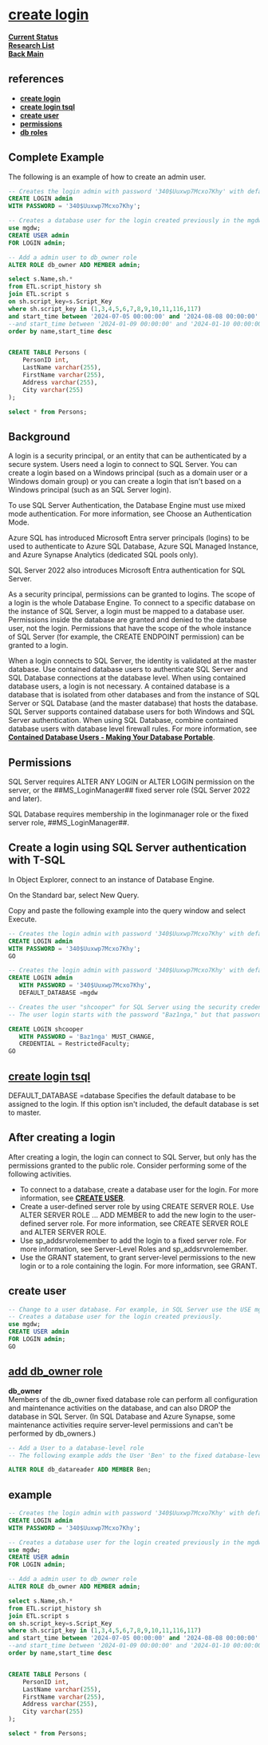 # **[create login](https://learn.microsoft.com/en-us/sql/relational-databases/security/authentication-access/create-a-login?view=sql-server-ver16)**

**[Current Status](../../../development/status/weekly/current_status.md)**\
**[Research List](../../../research/research_list.md)**\
**[Back Main](../../../README.md)**

## references

- **[create login](https://learn.microsoft.com/en-us/sql/relational-databases/security/authentication-access/create-a-login?view=sql-server-ver16)**
- **[create login tsql](https://learn.microsoft.com/en-us/sql/t-sql/statements/create-login-transact-sql?view=sql-server-ver16)**
- **[create user](https://learn.microsoft.com/en-us/sql/t-sql/statements/create-user-transact-sql?view=sql-server-ver16)**
- **[permissions](https://learn.microsoft.com/en-us/sql/relational-databases/security/permissions-database-engine?view=sql-server-ver16)**
- **[db roles](https://learn.microsoft.com/en-us/sql/relational-databases/security/authentication-access/database-level-roles?view=sql-server-ver16)**

## Complete Example

The following is an example of how to create an admin user.

```sql
-- Creates the login admin with password '340$Uuxwp7Mcxo7Khy' with default database master.
CREATE LOGIN admin
WITH PASSWORD = '340$Uuxwp7Mcxo7Khy';

-- Creates a database user for the login created previously in the mgdw database.
use mgdw;
CREATE USER admin
FOR LOGIN admin;

-- Add a admin user to db_owner role
ALTER ROLE db_owner ADD MEMBER admin;

select s.Name,sh.*
from ETL.script_history sh 
join ETL.script s 
on sh.script_key=s.Script_Key 
where sh.script_key in (1,3,4,5,6,7,8,9,10,11,116,117)
and start_time between '2024-07-05 00:00:00' and '2024-08-08 00:00:00' 
--and start_time between '2024-01-09 00:00:00' and '2024-01-10 00:00:00' 
order by name,start_time desc


CREATE TABLE Persons (
    PersonID int,
    LastName varchar(255),
    FirstName varchar(255),
    Address varchar(255),
    City varchar(255)
);

select * from Persons;
```

## Background

A login is a security principal, or an entity that can be authenticated by a secure system. Users need a login to connect to SQL Server. You can create a login based on a Windows principal (such as a domain user or a Windows domain group) or you can create a login that isn't based on a Windows principal (such as an SQL Server login).

To use SQL Server Authentication, the Database Engine must use mixed mode authentication. For more information, see Choose an Authentication Mode.

Azure SQL has introduced Microsoft Entra server principals (logins) to be used to authenticate to Azure SQL Database, Azure SQL Managed Instance, and Azure Synapse Analytics (dedicated SQL pools only).

SQL Server 2022 also introduces Microsoft Entra authentication for SQL Server.

As a security principal, permissions can be granted to logins. The scope of a login is the whole Database Engine. To connect to a specific database on the instance of SQL Server, a login must be mapped to a database user. Permissions inside the database are granted and denied to the database user, not the login. Permissions that have the scope of the whole instance of SQL Server (for example, the CREATE ENDPOINT permission) can be granted to a login.

When a login connects to SQL Server, the identity is validated at the master database. Use contained database users to authenticate SQL Server and SQL Database connections at the database level. When using contained database users, a login is not necessary. A contained database is a database that is isolated from other databases and from the instance of SQL Server or SQL Database (and the master database) that hosts the database. SQL Server supports contained database users for both Windows and SQL Server authentication. When using SQL Database, combine contained database users with database level firewall rules. For more information, see **[Contained Database Users - Making Your Database Portable](https://learn.microsoft.com/en-us/sql/relational-databases/security/contained-database-users-making-your-database-portable?view=sql-server-ver16)**.

## Permissions

SQL Server requires ALTER ANY LOGIN or ALTER LOGIN permission on the server, or the ##MS_LoginManager## fixed server role (SQL Server 2022 and later).

SQL Database requires membership in the loginmanager role or the fixed server role, ##MS_LoginManager##.

## Create a login using SQL Server authentication with T-SQL

In Object Explorer, connect to an instance of Database Engine.

On the Standard bar, select New Query.

Copy and paste the following example into the query window and select Execute.

```sql
-- Creates the login admin with password '340$Uuxwp7Mcxo7Khy' with default database master.
CREATE LOGIN admin
WITH PASSWORD = '340$Uuxwp7Mcxo7Khy';
GO

-- Creates the login admin with password '340$Uuxwp7Mcxo7Khy' with default database mgdw.
CREATE LOGIN admin
   WITH PASSWORD = '340$Uuxwp7Mcxo7Khy',
   DEFAULT_DATABASE =mgdw

-- Creates the user "shcooper" for SQL Server using the security credential "RestrictedFaculty"
-- The user login starts with the password "Baz1nga," but that password must be changed after the first login.

CREATE LOGIN shcooper
   WITH PASSWORD = 'Baz1nga' MUST_CHANGE,
   CREDENTIAL = RestrictedFaculty;
GO
```

## **[create login tsql](https://learn.microsoft.com/en-us/sql/t-sql/statements/create-login-transact-sql?view=sql-server-ver16)**

DEFAULT_DATABASE =database
Specifies the default database to be assigned to the login. If this option isn't included, the default database is set to master.

## After creating a login

After creating a login, the login can connect to SQL Server, but only has the permissions granted to the public role. Consider performing some of the following activities.

- To connect to a database, create a database user for the login. For more information, see **[CREATE USER](https://learn.microsoft.com/en-us/sql/t-sql/statements/create-user-transact-sql?view=sql-server-ver16)**.
- Create a user-defined server role by using CREATE SERVER ROLE. Use ALTER SERVER ROLE ... ADD MEMBER to add the new login to the user-defined server role. For more information, see CREATE SERVER ROLE and ALTER SERVER ROLE.
- Use sp_addsrvrolemember to add the login to a fixed server role. For more information, see Server-Level Roles and sp_addsrvrolemember.
- Use the GRANT statement, to grant server-level permissions to the new login or to a role containing the login. For more information, see GRANT.

## create user

```sql
-- Change to a user database. For example, in SQL Server use the USE mgdw.
-- Creates a database user for the login created previously.
use mgdw;
CREATE USER admin
FOR LOGIN admin;
GO
```

## **[add db_owner role](https://learn.microsoft.com/en-us/sql/relational-databases/security/authentication-access/database-level-roles?view=sql-server-ver16)**

**db_owner**\
Members of the db_owner fixed database role can perform all configuration and maintenance activities on the database, and can also DROP the database in SQL Server. (In SQL Database and Azure Synapse, some maintenance activities require server-level permissions and can't be performed by db_owners.)

```sql
-- Add a User to a database-level role
-- The following example adds the User 'Ben' to the fixed database-level role db_datareader.

ALTER ROLE db_datareader ADD MEMBER Ben;
```

## example

```sql
-- Creates the login admin with password '340$Uuxwp7Mcxo7Khy' with default database master.
CREATE LOGIN admin
WITH PASSWORD = '340$Uuxwp7Mcxo7Khy';

-- Creates a database user for the login created previously in the mgdw database.
use mgdw;
CREATE USER admin
FOR LOGIN admin;

-- Add a admin user to db_owner role
ALTER ROLE db_owner ADD MEMBER admin;

select s.Name,sh.*
from ETL.script_history sh 
join ETL.script s 
on sh.script_key=s.Script_Key 
where sh.script_key in (1,3,4,5,6,7,8,9,10,11,116,117)
and start_time between '2024-07-05 00:00:00' and '2024-08-08 00:00:00' 
--and start_time between '2024-01-09 00:00:00' and '2024-01-10 00:00:00' 
order by name,start_time desc


CREATE TABLE Persons (
    PersonID int,
    LastName varchar(255),
    FirstName varchar(255),
    Address varchar(255),
    City varchar(255)
);

select * from Persons;
```
